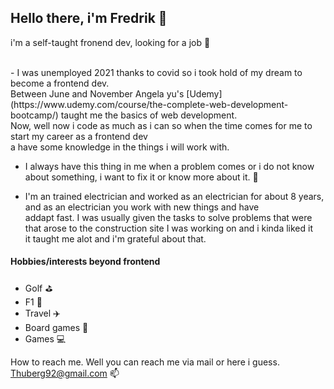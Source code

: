 ## Hello there, i'm Fredrik 👋

i'm a self-taught fronend dev, looking for a job 👀

<br>
- I was unemployed 2021 thanks to covid so i took hold of my dream to become a frontend dev. <br>
Between June and November Angela yu's [Udemy](https://www.udemy.com/course/the-complete-web-development-bootcamp/)
taught me the basics of web development. <br> 
Now, well now i code as much as i can so when the time comes for me to start my career as a frontend dev <br>
a have some knowledge in the things i will work with.


- I always have this thing in me when a problem comes or i do not know about something, i want to fix it or know more about it. :book:


- I'm an trained electrician and worked as an electrician for about 8 years, and as an electrician you work with new things and have <br>
addapt fast. I was usually given the tasks to solve problems that were that arose to the construction site I was working on and i kinda liked it <br>
it taught me alot and i'm grateful about that.


#### Hobbies/interests beyond frontend ####

- Golf :golf:
- F1 :red_car:
- Travel :airplane:
- Board games :game_die:
- Games :computer:








How to reach me. Well you can reach me via mail or here i guess. Thuberg92@gmail.com 📫

<!---after
FredrikThunberg/FredrikThunberg is a ✨ special ✨ repository because its `README.md` (this file) appears on your GitHub profile.
You can click the Preview link to take a look at your changes.
--->
